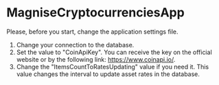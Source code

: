# MagniseCryptocurrenciesApp

Please, before you start, change the application settings file.
1. Change your connection to the database.
2. Set the value to "CoinApiKey". You can receive the key on the official website or by the following link: https://www.coinapi.io/.
3. Change the "ItemsCountToRatesUpdating" value if you need it. This value changes the interval to update asset rates in the database.
